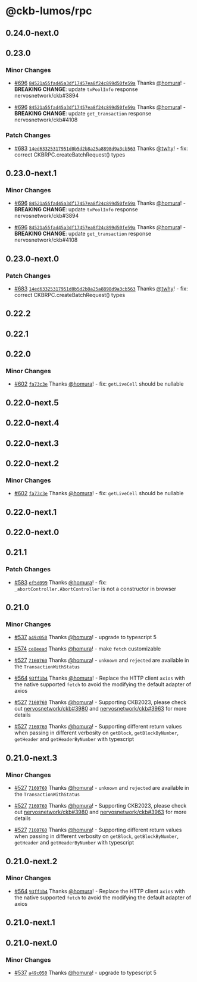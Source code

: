 # @ckb-lumos/rpc

## 0.24.0-next.0

## 0.23.0

### Minor Changes

- [#696](https://github.com/ckb-js/lumos/pull/696) [`84521a55fad45a3df17457ea8f24c899d50fe59a`](https://github.com/ckb-js/lumos/commit/84521a55fad45a3df17457ea8f24c899d50fe59a) Thanks [@homura](https://github.com/homura)! - **BREAKING CHANGE**: update `txPoolInfo` response nervosnetwork/ckb#3894

- [#696](https://github.com/ckb-js/lumos/pull/696) [`84521a55fad45a3df17457ea8f24c899d50fe59a`](https://github.com/ckb-js/lumos/commit/84521a55fad45a3df17457ea8f24c899d50fe59a) Thanks [@homura](https://github.com/homura)! - **BREAKING CHANGE**: update `get_transaction` response nervosnetwork/ckb#4108

### Patch Changes

- [#683](https://github.com/ckb-js/lumos/pull/683) [`14ed63325317951d0b5d2b8a25a8898d9a3cb563`](https://github.com/ckb-js/lumos/commit/14ed63325317951d0b5d2b8a25a8898d9a3cb563) Thanks [@twhy](https://github.com/twhy)! - fix: correct CKBRPC.createBatchRequest() types

## 0.23.0-next.1

### Minor Changes

- [#696](https://github.com/ckb-js/lumos/pull/696) [`84521a55fad45a3df17457ea8f24c899d50fe59a`](https://github.com/ckb-js/lumos/commit/84521a55fad45a3df17457ea8f24c899d50fe59a) Thanks [@homura](https://github.com/homura)! - **BREAKING CHANGE**: update `txPoolInfo` response nervosnetwork/ckb#3894

- [#696](https://github.com/ckb-js/lumos/pull/696) [`84521a55fad45a3df17457ea8f24c899d50fe59a`](https://github.com/ckb-js/lumos/commit/84521a55fad45a3df17457ea8f24c899d50fe59a) Thanks [@homura](https://github.com/homura)! - **BREAKING CHANGE**: update `get_transaction` response nervosnetwork/ckb#4108

## 0.23.0-next.0

### Patch Changes

- [#683](https://github.com/ckb-js/lumos/pull/683) [`14ed63325317951d0b5d2b8a25a8898d9a3cb563`](https://github.com/ckb-js/lumos/commit/14ed63325317951d0b5d2b8a25a8898d9a3cb563) Thanks [@twhy](https://github.com/twhy)! - fix: correct CKBRPC.createBatchRequest() types

## 0.22.2

## 0.22.1

## 0.22.0

### Minor Changes

- [#602](https://github.com/ckb-js/lumos/pull/602) [`fa73c3e`](https://github.com/ckb-js/lumos/commit/fa73c3e669ce02c08331b514dcd1f70322a1829c) Thanks [@homura](https://github.com/homura)! - fix: `getLiveCell` should be nullable

## 0.22.0-next.5

## 0.22.0-next.4

## 0.22.0-next.3

## 0.22.0-next.2

### Minor Changes

- [#602](https://github.com/ckb-js/lumos/pull/602) [`fa73c3e`](https://github.com/ckb-js/lumos/commit/fa73c3e669ce02c08331b514dcd1f70322a1829c) Thanks [@homura](https://github.com/homura)! - fix: `getLiveCell` should be nullable

## 0.22.0-next.1

## 0.22.0-next.0

## 0.21.1

### Patch Changes

- [#583](https://github.com/ckb-js/lumos/pull/583) [`ef5d099`](https://github.com/ckb-js/lumos/commit/ef5d099ec670bed1cfb6cfa77cd3b018069650c4) Thanks [@homura](https://github.com/homura)! - fix: `_abortController.AbortController` is not a constructor in browser

## 0.21.0

### Minor Changes

- [#537](https://github.com/ckb-js/lumos/pull/537) [`a49c050`](https://github.com/ckb-js/lumos/commit/a49c050806de8b4c8d5e490fd36022c31382c98c) Thanks [@homura](https://github.com/homura)! - upgrade to typescript 5

- [#574](https://github.com/ckb-js/lumos/pull/574) [`ce8eead`](https://github.com/ckb-js/lumos/commit/ce8eeade744dd6f45088b771685128a87b602827) Thanks [@homura](https://github.com/homura)! - make `fetch` customizable

- [#527](https://github.com/ckb-js/lumos/pull/527) [`7160760`](https://github.com/ckb-js/lumos/commit/7160760b4d7b1c831c6de847f16f8cae67db4c65) Thanks [@homura](https://github.com/homura)! - `unknown` and `rejected` are available in the `TransactionWithStatus`

- [#564](https://github.com/ckb-js/lumos/pull/564) [`93ff1b4`](https://github.com/ckb-js/lumos/commit/93ff1b4dc285ab9643b3f8fcec69ffb59b6ecb22) Thanks [@homura](https://github.com/homura)! - Replace the HTTP client `axios` with the native supported `fetch` to avoid the modifying the default adapter of axios

- [#527](https://github.com/ckb-js/lumos/pull/527) [`7160760`](https://github.com/ckb-js/lumos/commit/7160760b4d7b1c831c6de847f16f8cae67db4c65) Thanks [@homura](https://github.com/homura)! - Supporting CKB2023, please check out [nervosnetwork/ckb#3980](https://github.com/nervosnetwork/ckb/pull/3980) and [nervosnetwork/ckb#3963](https://github.com/nervosnetwork/ckb/pull/3963) for more details

- [#527](https://github.com/ckb-js/lumos/pull/527) [`7160760`](https://github.com/ckb-js/lumos/commit/7160760b4d7b1c831c6de847f16f8cae67db4c65) Thanks [@homura](https://github.com/homura)! - Supporting different return values when passing in different verbosity on `getBlock`, `getBlockByNumber`, `getHeader` and `getHeaderByNumber` with typescript

## 0.21.0-next.3

### Minor Changes

- [#527](https://github.com/ckb-js/lumos/pull/527) [`7160760`](https://github.com/ckb-js/lumos/commit/7160760b4d7b1c831c6de847f16f8cae67db4c65) Thanks [@homura](https://github.com/homura)! - `unknown` and `rejected` are available in the `TransactionWithStatus`

- [#527](https://github.com/ckb-js/lumos/pull/527) [`7160760`](https://github.com/ckb-js/lumos/commit/7160760b4d7b1c831c6de847f16f8cae67db4c65) Thanks [@homura](https://github.com/homura)! - Supporting CKB2023, please check out [nervosnetwork/ckb#3980](https://github.com/nervosnetwork/ckb/pull/3980) and [nervosnetwork/ckb#3963](https://github.com/nervosnetwork/ckb/pull/3963) for more details

- [#527](https://github.com/ckb-js/lumos/pull/527) [`7160760`](https://github.com/ckb-js/lumos/commit/7160760b4d7b1c831c6de847f16f8cae67db4c65) Thanks [@homura](https://github.com/homura)! - Supporting different return values when passing in different verbosity on `getBlock`, `getBlockByNumber`, `getHeader` and `getHeaderByNumber` with typescript

## 0.21.0-next.2

### Minor Changes

- [#564](https://github.com/ckb-js/lumos/pull/564) [`93ff1b4`](https://github.com/ckb-js/lumos/commit/93ff1b4dc285ab9643b3f8fcec69ffb59b6ecb22) Thanks [@homura](https://github.com/homura)! - Replace the HTTP client `axios` with the native supported `fetch` to avoid the modifying the default adapter of axios

## 0.21.0-next.1

## 0.21.0-next.0

### Minor Changes

- [#537](https://github.com/ckb-js/lumos/pull/537) [`a49c050`](https://github.com/ckb-js/lumos/commit/a49c050806de8b4c8d5e490fd36022c31382c98c) Thanks [@homura](https://github.com/homura)! - upgrade to typescript 5

